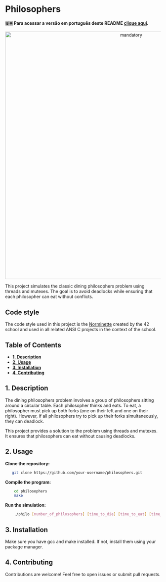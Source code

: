 # Philosophers
#### 🇧🇷 Para acessar a versão em português deste README [clique aqui](https://github.com/LeonardoSabar/PHILOSOPHERS_42SP/blob/main/README_pt_br.md).
<p align="center">
<img src="https://github.com/LeonardoSabar/Philosophers/blob/master/minitalk.gif" width="800px" alt="mandatory"/><br>
</p>
This project simulates the classic dining philosophers problem using threads and mutexes. The goal is to avoid deadlocks while ensuring that each philosopher can eat without conflicts.

## Code style
The code style used in this project is the [Norminette](https://github.com/42School/norminette) created by the 42 school and used in all related ANSI C projects in the context of the school.

## Table of Contents

- [**1. Description**](#1-description)
- [**2. Usage**](#2-Usage)
- [**3. Installation**](#3-installation)
- [**4. Contributing**](#4-contributing)

## 1. Description

The dining philosophers problem involves a group of philosophers sitting around a circular table. Each philosopher thinks and eats. To eat, a philosopher must pick up both forks (one on their left and one on their right). However, if all philosophers try to pick up their forks simultaneously, they can deadlock.

This project provides a solution to the problem using threads and mutexes. It ensures that philosophers can eat without causing deadlocks.

## 2. Usage

**Clone the repository:**
```sh
   git clone https://github.com/your-username/philosophers.git
```

**Compile the program:**
```sh
    cd philosophers
    make
```

**Run the simulation:**
```sh
    ./philo [number_of_philosophers] [time_to_die] [time_to_eat] [time_to_sleep] [number_of_times_each_philosopher_must_eat]
```

## 3. Installation
Make sure you have gcc and make installed. If not, install them using your package manager.

## 4. Contributing
Contributions are welcome! Feel free to open issues or submit pull requests.
